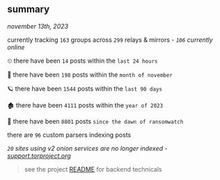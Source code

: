 
## summary
_november 13th, 2023_

currently tracking `163` groups across `299` relays & mirrors - _`106` currently online_

⏲ there have been `14` posts within the `last 24 hours`

🦈 there have been `198` posts within the `month of november`

🪐 there have been `1544` posts within the `last 90 days`

🏚 there have been `4111` posts within the `year of 2023`

🦕 there have been `8801` posts `since the dawn of ransomwatch`

there are `96` custom parsers indexing posts

_`20` sites using v2 onion services are no longer indexed - [support.torproject.org](https://support.torproject.org/onionservices/v2-deprecation/)_

> see the project [README](https://github.com/joshhighet/ransomwatch#ransomwatch--) for backend technicals
